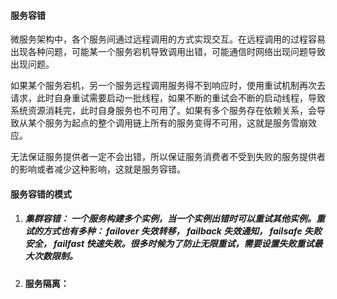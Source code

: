 #### 服务容错

微服务架构中，各个服务间通过远程调用的方式实现交互。在远程调用的过程容易出现各种问题，可能某一个服务宕机导致调用出错，可能通信时网络出现问题导致出现问题。

如果某个服务宕机，另一个服务远程调用服务得不到响应时，使用重试机制再次去请求，此时自身重试需要启动一批线程，如果不断的重试会不断的启动线程，导致系统资源消耗完，此时自身服务也不可用了。如果有多个服务存在依赖关系，会导致从某个服务为起点的整个调用链上所有的服务变得不可用，这就是服务雪崩效应。

无法保证服务提供者一定不会出错，所以保证服务消费者不受到失败的服务提供者的影响或者减少这种影响，这就是服务容错。

#### 服务容错的模式

1. ##### 集群容错： 一个服务构建多个实例，当一个实例出错时可以重试其他实例。重试的方式也有多种： failover 失效转移， failback 失效通知， failsafe 失败安全， failfast 快速失败。很多时候为了防止无限重试，需要设置失败重试最大次数限制。

2. #### 服务隔离： 
